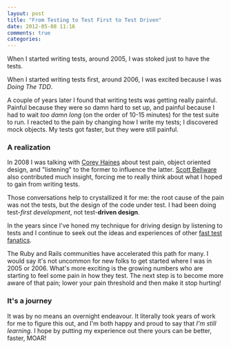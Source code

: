 ```yaml
---
layout: post
title: "From Testing to Test First to Test Driven"
date: 2012-05-08 11:16
comments: true
categories:
---
```


When I started writing tests, around 2005, I was stoked just to have the tests.

When I started writing tests first, around 2006, I was excited because I was
_Doing The TDD_.

A couple of years later I found that writing tests was getting really painful.
Painful because they were so damn hard to set up, and painful because I had to
wait _too damn long_ (on the order of 10-15 minutes) for the test suite to
run. I reacted to the pain by changing how I write my tests; I discovered mock
objects. My tests got faster, but they were still painful.

### A realization

In 2008 I was talking with [Corey Haines][corey] about test pain, object
oriented design, and "listening" to the former to influence the latter.
[Scott Bellware][bellware] also contributed much insight, forcing me to really
think about what I hoped to gain from writing tests.

Those conversations help to crystallized it for me: the root cause of the pain
was not the tests, but the design of the code under test. I had been doing
test-_first development_, not test-**driven design**.

In the years since I've honed my technique for driving design by listening to
tests and I continue to seek out the ideas and experiences of other
[fast test fanatics][das].

The Ruby and Rails communities have accelerated this path for many. I would
say it's not uncommon for new folks to get started where I was in 2005 or
2006. What's more exciting is the growing numbers who are starting to feel
some pain in how they test. The next step is to become more aware of that
pain; lower your pain threshold and then make it stop hurting!

### It's a journey

It was by no means an overnight endeavour. It literally took years of work for
me to figure this out, and I'm both happy and proud to say that _I'm still
learning_.  I hope by putting my experience out there yours can be better,
faster, MOAR!

[corey]: http://coreyhaines.com/ "The Software Journeyman"
[bellware]: http://scottbellware.com
[das]: https://www.destroyallsoftware.com/screencasts "Screencasts for Serious Developers"
